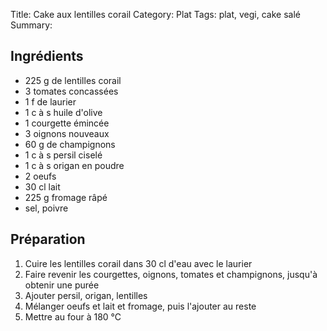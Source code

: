 Title: Cake aux lentilles corail
Category: Plat
Tags: plat, vegi, cake salé
Summary: 

## Ingrédients

- 225 g de lentilles corail
- 3 tomates concassées
- 1 f de laurier
- 1 c à s huile d'olive
- 1 courgette émincée
- 3 oignons nouveaux
- 60 g de champignons
- 1 c à s persil ciselé
- 1 c à s origan en poudre
- 2 oeufs
- 30 cl lait
- 225 g fromage râpé
- sel, poivre


## Préparation
1. Cuire les lentilles corail dans 30 cl d'eau avec le laurier
2. Faire revenir les courgettes, oignons, tomates et champignons, jusqu'à obtenir une purée
3. Ajouter persil, origan, lentilles
4. Mélanger oeufs et lait et fromage, puis l'ajouter au reste
5. Mettre au four à 180 °C